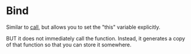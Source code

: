 # Bind

Similar to [call](https://github.com/toddcf/code-snippets/blob/master/javascript/objects/functions/methods/call.md), but allows you to set the "this" variable explicitly.

BUT it does not immediately call the function.  Instead, it generates a copy of that function so that you can store it somewhere.